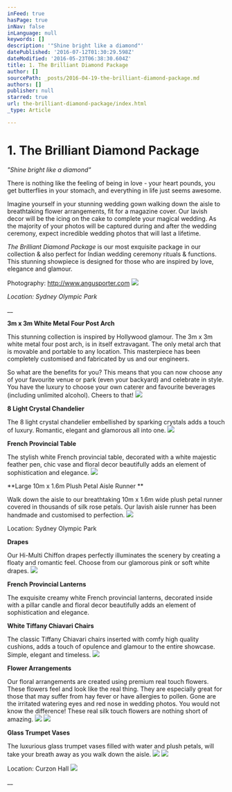 ```yaml
---
inFeed: true
hasPage: true
inNav: false
inLanguage: null
keywords: []
description: '"Shine bright like a diamond"'
datePublished: '2016-07-12T01:30:29.598Z'
dateModified: '2016-05-23T06:38:30.604Z'
title: 1. The Brilliant Diamond Package
author: []
sourcePath: _posts/2016-04-19-the-brilliant-diamond-package.md
authors: []
publisher: null
starred: true
url: the-brilliant-diamond-package/index.html
_type: Article

---
```

# 1\. The Brilliant Diamond Package

_"Shine bright like a diamond"_

There is nothing like the feeling of being in love - your heart pounds, you get butterflies in your stomach, and everything in life just seems awesome.

Imagine yourself in your stunning wedding gown walking down the aisle to breathtaking flower arrangements, fit for a magazine cover. Our lavish decor will be the icing on the cake to complete your magical wedding. As the majority of your photos will be captured during and after the wedding ceremony, expect incredible wedding photos that will last a lifetime.

_The Brilliant Diamond Package_ is our most exquisite package in our collection & also perfect for Indian wedding ceremony rituals & functions. This stunning showpiece is designed for those who are inspired by love, elegance and glamour.

Photography: http://www.angusporter.com
![](https://the-grid-user-content.s3-us-west-2.amazonaws.com/4999d9e3-14ce-4ce1-8b4b-f79fb1d7672e.jpg)

_Location: Sydney Olympic Park_

__

**3m x 3m White Metal Four Post Arch**

This stunning collection is inspired by Hollywood glamour. The 3m x 3m white metal four post arch, is in itself extravagant. The only metal arch that is movable and portable to any location. This masterpiece has been completely customised and fabricated by us and our engineers.

So what are the benefits for you? This means that you can now choose any of your favourite venue or park (even your backyard) and celebrate in style. You have the luxury to choose your own caterer and favourite beverages (including unlimited alcohol). Cheers to that!
![](https://the-grid-user-content.s3-us-west-2.amazonaws.com/5e6f17cb-2ac1-4e5d-b655-8b9bb52be539.jpg)

**8 Light Crystal Chandelier**

The 8 light crystal chandelier embellished by sparking crystals adds a touch of luxury. Romantic, elegant and glamorous all into one.
![](https://the-grid-user-content.s3-us-west-2.amazonaws.com/7148f3c4-700e-45a4-aea2-d3c876ee3d45.jpg)

**French Provincial Table**

The stylish white French provincial table, decorated with a white majestic feather pen, chic vase and floral decor beautifully adds an element of sophistication and elegance.
![](https://the-grid-user-content.s3-us-west-2.amazonaws.com/26ad282b-3c4e-4f37-9516-5a4296101bd7.jpg)

**Large 10m x 1.6m Plush Petal Aisle Runner **

Walk down the aisle to our breathtaking 10m x 1.6m wide plush petal runner covered in thousands of silk rose petals. Our lavish aisle runner has been handmade and customised to perfection.
![](https://the-grid-user-content.s3-us-west-2.amazonaws.com/18fcafdc-6502-4987-ba07-83cc96a70dca.jpg)

Location: Sydney Olympic Park

**Drapes**

Our Hi-Multi Chiffon drapes perfectly illuminates the scenery by creating a floaty and romantic feel. Choose from our glamorous pink or soft white drapes.
![](https://the-grid-user-content.s3-us-west-2.amazonaws.com/fd43fb78-7798-41b9-8be8-07fc149f1b89.jpg)

**French Provincial Lanterns**

The exquisite creamy white French provincial lanterns, decorated inside with a pillar candle and floral decor beautifully adds an element of sophistication and elegance.

**White Tiffany Chiavari Chairs**

The classic Tiffany Chiavari chairs inserted with comfy high quality cushions, adds a touch of opulence and glamour to the entire showcase. Simple, elegant and timeless.
![](https://the-grid-user-content.s3-us-west-2.amazonaws.com/757ae934-d2e1-4faf-87f8-586ff489e627.jpg)

**Flower Arrangements**

Our floral arrangements are created using premium real touch flowers. These flowers feel and look like the real thing. They are especially great for those that may suffer from hay fever or have allergies to pollen. Gone are the irritated watering eyes and red nose in wedding photos. You would not know the difference! These real silk touch flowers are nothing short of amazing.
![](https://the-grid-user-content.s3-us-west-2.amazonaws.com/e63dc9ad-a46f-483c-bbc8-11623956f59b.jpg)
![](https://the-grid-user-content.s3-us-west-2.amazonaws.com/8d9b3a0e-4d9c-49ac-88e8-4871731ba289.jpg)

**Glass Trumpet Vases**

The luxurious glass trumpet vases filled with water and plush petals, will take your breath away as you walk down the aisle.
![](https://the-grid-user-content.s3-us-west-2.amazonaws.com/11f6804f-3fa4-4517-a9f6-2c6b0482c960.jpg)
![](https://the-grid-user-content.s3-us-west-2.amazonaws.com/ddfe5098-8352-4567-9184-abb3bbda5940.jpg)

Location: Curzon Hall
![](https://the-grid-user-content.s3-us-west-2.amazonaws.com/6b0fbab5-05fb-4be4-9dec-c95f96b42f61.jpg)

__